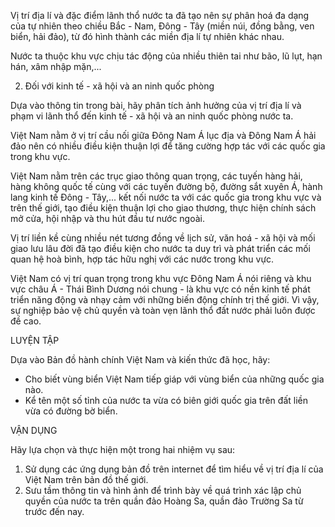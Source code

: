 Vị trí địa lí và đặc điểm lãnh thổ nước ta đã tạo nên sự phân hoá đa dạng của tự nhiên theo chiều Bắc - Nam, Đông - Tây (miền núi, đồng bằng, ven biển, hải đảo), từ đó hình thành các miền địa lí tự nhiên khác nhau.

Nước ta thuộc khu vực chịu tác động của nhiều thiên tai như bão, lũ lụt, hạn hán, xâm nhập mặn,...

2. Đối với kinh tế - xã hội và an ninh quốc phòng

Dựa vào thông tin trong bài, hãy phân tích ảnh hưởng của vị trí địa lí và phạm vi lãnh thổ đến kinh tế - xã hội và an ninh quốc phòng nước ta.

Việt Nam nằm ở vị trí cầu nối giữa Đông Nam Á lục địa và Đông Nam Á hải đảo nên có nhiều điều kiện thuận lợi để tăng cường hợp tác với các quốc gia trong khu vực.

Việt Nam nằm trên các trục giao thông quan trọng, các tuyến hàng hải, hàng không quốc tế cùng với các tuyến đường bộ, đường sắt xuyên Á, hành lang kinh tế Đông - Tây,... kết nối nước ta với các quốc gia trong khu vực và trên thế giới, tạo điều kiện thuận lợi cho giao thương, thực hiện chính sách mở cửa, hội nhập và thu hút đầu tư nước ngoài.

Vị trí liền kề cùng nhiều nét tương đồng về lịch sử, văn hoá - xã hội và mối giao lưu lâu đời đã tạo điều kiện cho nước ta duy trì và phát triển các mối quan hệ hoà bình, hợp tác hữu nghị với các nước trong khu vực.

Việt Nam có vị trí quan trọng trong khu vực Đông Nam Á nói riêng và khu vực châu Á - Thái Bình Dương nói chung - là khu vực có nền kinh tế phát triển năng động và nhạy cảm với những biến động chính trị thế giới. Vì vậy, sự nghiệp bảo vệ chủ quyền và toàn vẹn lãnh thổ đất nước phải luôn được đề cao.

LUYỆN TẬP

Dựa vào Bản đồ hành chính Việt Nam và kiến thức đã học, hãy:
- Cho biết vùng biển Việt Nam tiếp giáp với vùng biển của những quốc gia nào.
- Kể tên một số tỉnh của nước ta vừa có biên giới quốc gia trên đất liền vừa có đường bờ biển.

VẬN DỤNG

Hãy lựa chọn và thực hiện một trong hai nhiệm vụ sau:
1. Sử dụng các ứng dụng bản đồ trên internet để tìm hiểu về vị trí địa lí của Việt Nam trên bản đồ thế giới.
2. Sưu tầm thông tin và hình ảnh để trình bày về quá trình xác lập chủ quyền của nước ta trên quần đảo Hoàng Sa, quần đảo Trường Sa từ trước đến nay.